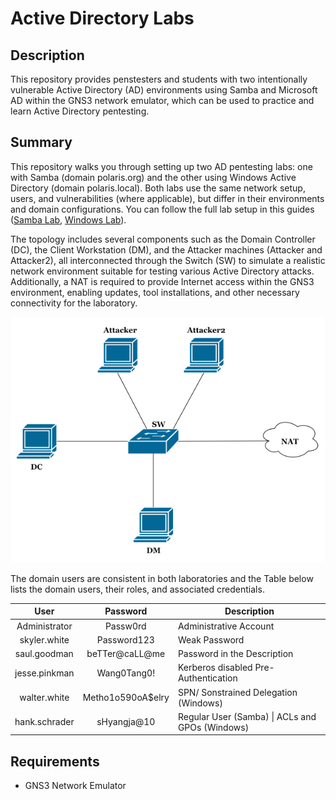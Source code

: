 # Active Directory Labs

## Description

This repository provides penstesters and students with two intentionally vulnerable Active Directory (AD) environments using Samba and Microsoft AD within the GNS3 network emulator, which can be used to practice and learn Active Directory pentesting.


## Summary
This repository walks you through setting up two AD pentesting labs: one with Samba (domain polaris.org) and the other using Windows Active Directory (domain polaris.local). Both labs use the same network setup, users, and vulnerabilities (where applicable), but differ in their environments and domain configurations. You can follow the full lab setup in this guides ([Samba Lab](Samba_configurations), [Windows Lab](Windows_configurations)).

The topology includes several components such as the Domain Controller (DC), the Client Workstation (DM), and the Attacker
machines (Attacker and Attacker2), all interconnected through the Switch (SW) to simulate a realistic
network environment suitable for testing various Active Directory attacks. Additionally, a NAT is required
to provide Internet access within the GNS3 environment, enabling updates, tool installations, and other
necessary connectivity for the laboratory.

![Network Topology](Utils/network_topology.png)


The domain users are consistent in both laboratories and the Table below lists the domain users, their roles, and associated credentials.

|    **User**   |    **Password**   | **Description**                                  |
|:-------------:|:-----------------:|--------------------------------------------------|
| Administrator | Passw0rd          | Administrative Account                           |
|  skyler.white | Password123       | Weak Password                                    |
|  saul.goodman | beTTer@caLL@me    | Password in the Description                      |
| jesse.pinkman | Wang0Tang0!       | Kerberos disabled Pre-Authentication             |
|  walter.white | Metho1o590oA$elry | SPN/ Sonstrained Delegation (Windows)            |
| hank.schrader | sHyangja@10       | Regular User (Samba) \| ACLs and GPOs (Windows)  |


## Requirements
- GNS3 Network Emulator



